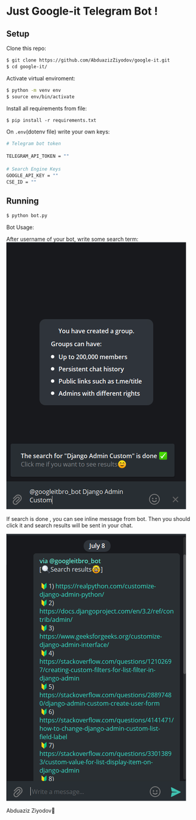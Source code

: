 # Just Google-it Telegram Bot !

## **Setup**

Clone this repo:

```bash
$ git clone https://github.com/AbduazizZiyodov/google-it.git
$ cd google-it/
```

Activate virtual enviroment:

```bash
$ python -m venv env
$ source env/bin/activate
```

Install all requirements from file:

```
$ pip install -r requirements.txt
```

On `.env`(dotenv file) write your own keys:

```bash
# Telegram bot token

TELEGRAM_API_TOKEN = ""

# Search Engine Keys
GOOGLE_API_KEY = ""
CSE_ID = ""
```

## **Running**

```bash
$ python bot.py
```

Bot Usage:

After username of your bot, write some search term:
![BOT_USAGE_1](screenshots/1.PNG)

If search is done , you can see inline message from bot. Then you should click it and search results will be sent in your chat.

![BOT_USAGE_2](screenshots/2.PNG)

Abduaziz Ziyodov🎯
